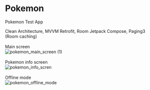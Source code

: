 # Pokemon
Pokemon Test App

Clean Architecture, MVVM
Retrofit, Room
Jetpack Compose, Paging3 (Room caching)
<br />
<br />
Main screen
<br />
![pokemon_main_screen (1)](https://user-images.githubusercontent.com/66932545/235356709-f59d79b8-d7f6-454b-9b74-f0b66605b136.png)
<br />
<br />
Pokemon info screen
<br />
![pokemon_info_scren](https://user-images.githubusercontent.com/66932545/235356732-ddd4cb46-8057-4934-ab15-bf1ed904e69f.png)
<br />
<br />
Offline mode
<br />
![pokemon_offline_mode](https://user-images.githubusercontent.com/66932545/235356876-08e918f3-04e6-4033-ad74-0afda5fdff69.png)
